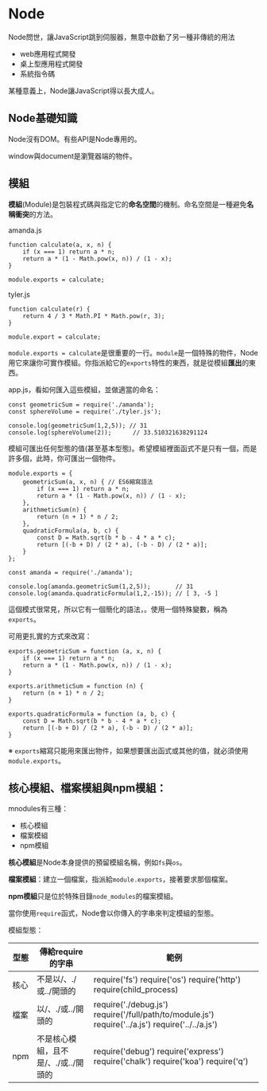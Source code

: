 # Node

Node問世，讓JavaScript跳到伺服器，無意中啟動了另一種非傳統的用法

- web應用程式開發
- 桌上型應用程式開發
- 系統指令碼

某種意義上，Node讓JavaScript得以長大成人。

## Node基礎知識

Node沒有DOM。有些API是Node專用的。

window與document是瀏覽器端的物件。

## 模組

**模組**(Module)是包裝程式碼與指定它的**命名空間**的機制。命名空間是一種避免**名稱衝突**的方法。

amanda.js

```
function calculate(a, x, n) {
    if (x === 1) return a * n;
    return a * (1 - Math.pow(x, n)) / (1 - x);
}

module.exports = calculate;
```

tyler.js

```
function calculate(r) {
    return 4 / 3 * Math.PI * Math.pow(r, 3);
}

module.export = calculate;
```

`module.exports = calculate`是很重要的一行。`module`是一個特殊的物件，Node用它來讓你可實作模組。你指派給它的`exports`特性的東西，就是從模組**匯出**的東西。

app.js，看如何匯入這些模組，並做適當的命名：

```
const geometricSum = require('./amanda');
const sphereVolume = require('./tyler.js');

console.log(geometricSum(1,2,5)); // 31
console.log(sphereVolume(2));      // 33.510321638291124
```

模組可匯出任何型態的值(甚至基本型態)。希望模組裡面函式不是只有一個，而是許多個，此時，你可匯出一個物件。

```
module.exports = {
    geometricSum(a, x, n) { // ES6縮寫語法
        if (x === 1) return a * n;
        return a * (1 - Math.pow(x, n)) / (1 - x);
    },
    arithmeticSum(n) {
        return (n + 1) * n / 2;
    },
    quadraticFormula(a, b, c) {
        const D = Math.sqrt(b * b - 4 * a * c);
        return [(-b + D) / (2 * a), (-b - D) / (2 * a)];
    }
};
```

```
const amanda = require('./amanda');

console.log(amanda.geometricSum(1,2,5));       // 31
console.log(amanda.quadraticFormula(1,2,-15)); // [ 3, -5 ]
```

這個模式很常見，所以它有一個簡化的語法，。使用一個特殊變數，稱為`exports`。

可用更扎實的方式來改寫：

```
exports.geometricSum = function (a, x, n) {
    if (x === 1) return a * n;
    return a * (1 - Math.pow(x, n)) / (1 - x);
}

exports.arithmeticSum = function (n) {
    return (n + 1) * n / 2;
}

exports.quadraticFormula = function (a, b, c) {
    const D = Math.sqrt(b * b - 4 * a * c);
    return [(-b + D) / (2 * a), (-b - D) / (2 * a)];
}
```

※ `exports`縮寫只能用來匯出物件，如果想要匯出函式或其他的值，就必須使用`module.exports`。

## 核心模組、檔案模組與npm模組：

mnodules有三種：

- 核心模組
- 檔案模組
- npm模組

**核心模組**是Node本身提供的預留模組名稱，例如`fs`與`os`。

**檔案模組**：建立一個檔案，指派給`module.exports`，接著要求那個檔案。

**npm模組**只是位於特殊目錄`node_modules`的檔案模組。

當你使用`require`函式，Node會以你傳入的字串來判定模組的型態。

模組型態：

| 型態 | 傳給require的字串                    | 範例                                                                                                    |
|------|--------------------------------------|---------------------------------------------------------------------------------------------------------|
| 核心 | 不是以/、./或../開頭的               | require('fs')   require('os')   require('http')   require(child_process)                                |
| 檔案 | 以/、./或../開頭的                   | require('./debug.js')   require('/full/path/to/module.js')   require('../a.js')   require('../../a.js') |
| npm  | 不是核心模組，且不是/、./或../開頭的 | require('debug')   require('express')   require('chalk')   require('koa')   require('q')                |